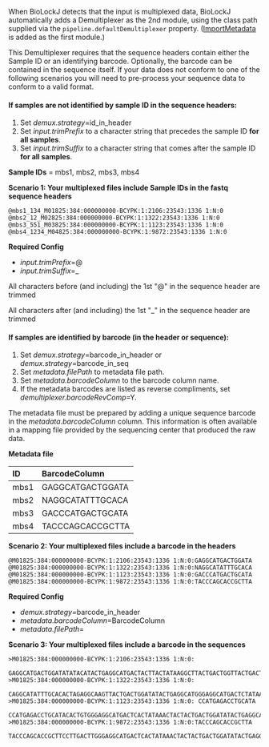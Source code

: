 

When BioLockJ detects that the input is multiplexed data, BioLockJ automatically adds a Demultiplexer as the 2nd module, using the class path supplied via the `pipeline.defaultDemultiplexer` property. ([ImportMetadata](../biolockj.module.implicit/ImportMetadata) is added as the first module.)

This Demultiplexer requires that the sequence headers contain either the Sample ID or an identifying barcode.  Optionally, the barcode can be contained in the sequence itself.  If your data does not conform to one of the following scenarios you will need to pre-process your sequence data to conform to a valid format.

#### If samples are not identified by sample ID in the sequence headers:
1. Set *demux.strategy*=id_in_header
1. Set *input.trimPrefix* to a character string that precedes the sample ID **for all samples**.
1. Set *input.trimSuffix* to a character string that comes after the sample ID **for all samples**.

**Sample IDs** = mbs1, mbs2, mbs3, mbs4

**Scenario 1: Your multiplexed files include Sample IDs in the fastq sequence headers** 

	@mbs1_134_M01825:384:000000000-BCYPK:1:2106:23543:1336 1:N:0
	@mbs2_12_M02825:384:000000000-BCYPK:1:1322:23543:1336 1:N:0
	@mbs3_551_M03825:384:000000000-BCYPK:1:1123:23543:1336 1:N:0
	@mbs4_1234_M04825:384:000000000-BCYPK:1:9872:23543:1336 1:N:0

**Required Config**
+ *input.trimPrefix*=@
+ *input.trimSuffix*=_

All characters before (and including) the 1st "@" in the sequence header are trimmed

All characters after (and including) the 1st "_" in the sequence header are trimmed

#### If samples are identified by barcode (in the header or sequence): 
1. Set *demux.strategy*=barcode_in_header or *demux.strategy*=barcode_in_seq
1. Set *metadata.filePath* to metadata file path.
1. Set *metadata.barcodeColumn* to the barcode column name.
1. If the metadata barcodes are listed as reverse compliments, set *demultiplexer.barcodeRevComp*=Y.

The metadata file must be prepared by adding a unique sequence barcode in the *metadata.barcodeColumn* column.  This information is often available in a mapping file provided by the sequencing center that produced the raw data.

**Metadata file** 

| ID | BarcodeColumn |
| :-- | :-- |
| mbs1 | GAGGCATGACTGGATA |
| mbs2 | NAGGCATATTTGCACA |
| mbs3 | GACCCATGACTGCATA |
| mbs4 | TACCCAGCACCGCTTA |

**Scenario 2: Your multiplexed files include a barcode in the headers**

	@M01825:384:000000000-BCYPK:1:2106:23543:1336 1:N:0:GAGGCATGACTGGATA
	@M01825:384:000000000-BCYPK:1:1322:23543:1336 1:N:0:NAGGCATATTTGCACA
	@M01825:384:000000000-BCYPK:1:1123:23543:1336 1:N:0:GACCCATGACTGCATA
	@M01825:384:000000000-BCYPK:1:9872:23543:1336 1:N:0:TACCCAGCACCGCTTA 

**Required Config**
+ *demux.strategy*=barcode_in_header
+ *metadata.barcodeColumn*=BarcodeColumn
+ *metadata.filePath*=<path to metadata file>

**Scenario 3: Your multiplexed files include a barcode in the sequences**

	>M01825:384:000000000-BCYPK:1:2106:23543:1336 1:N:0:
        GAGGCATGACTGGATATATACATACTGAGGCATGACTACTTACTATAAGGCTTACTGACTGGTTACTGACTGGGAGGCATGACTACTTACTATAA
	>M01825:384:000000000-BCYPK:1:1322:23543:1336 1:N:0:
        CAGGCATATTTGCACACTAGAGGCAAGTTACTGACTGGATATACTGAGGCATGGGAGGCATGACTCTATAAGGCTTACTGACTGGTTACTGACTG
	>M01825:384:000000000-BCYPK:1:1123:23543:1336 1:N:0: CCATGAGACCTGCATA
        CCATGAGACCTGCATACACTGTGGGAGGCATGACTCACTATAAACTACTACTGACTGGATATACTGAGGCATACTGACTGGTTACTTATAAGGCT
	>M01825:384:000000000-BCYPK:1:9872:23543:1336 1:N:0:TACCCAGCACCGCTTA 
        TACCCAGCACCGCTTCCTTGACTTGGGAGGCATGACTCACTATAAACTACTACTGACTGGATATACTGAGGCATACTGACTGGTTACTTATAAGG
     

